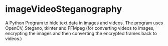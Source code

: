 # imageVideoSteganography
A Python Program to hide text data in images and videos.
The program uses OpenCV, Stegano, tkinter and FFMpeg (for
converting videos to images, encrypting the images and then
converting the encrypted frames back to videos.)
